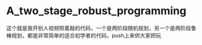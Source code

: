 # A_two_stage_robust_programming
这个就是我开别人视频照着敲的代码，一个是两阶段随机规划，另一个是两阶段鲁棒规划，都是非常简单的适合初学者的代码，push上来供大家把玩
